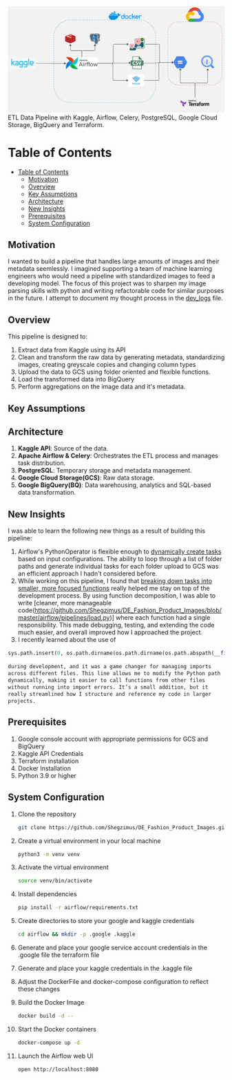 ![Architecture](assets/archi.jpg)\
ETL Data Pipeline with Kaggle, Airflow, Celery, PostgreSQL, Google Cloud Storage, BigQuery and Terraform.

# Table of Contents

- [Table of Contents](#table-of-contents)
  - [Motivation](#motivation)
  - [Overview](#overview)
  - [Key Assumptions](#key-assumptions)
  - [Architecture](#architecture)
  - [New Insights](#new-insights)
  - [Prerequisites](#prerequisites)
  - [System Configuration](#system-configuration)

## Motivation
I wanted to build a pipeline that handles large amounts of images and their metadata seemlessly. I imagined supporting a team of machine learning engineers who would need a pipeline with standardized images to feed a developing model. The focus of this project was to sharpen my image parsing skills with python and writing refactorable code for similar purposes in the future. I attempt to document my thought process in the [dev_logs](dev_logs.md) file.

## Overview
This pipeline is designed to:
1. Extract data from Kaggle using its API
2. Clean and transform the raw data by generating metadata, standardizing images, creating greyscale copies and changing column types
3. Upload the data to GCS using folder oriented and flexible functions.
4. Load the transformed data into BigQuery
5. Perform aggregations on the image data and it's metadata.

## Key Assumptions

## Architecture

1. **Kaggle API**: Source of the data.
2. **Apache Airflow & Celery**: Orchestrates the ETL process and manages task distribution.
3. **PostgreSQL**: Temporary storage and metadata management.
4. **Google Cloud Storage(GCS)**: Raw data storage.
5. **Google BigQuery(BQ)**: Data warehousing, analytics and SQL-based data transformation.

## New Insights
I was able to learn the following new things as a result of building this pipeline:
1. Airflow's PythonOperator is flexible enough to [dynamically create tasks](https://github.com/Shegzimus/DE_Fashion_Product_Images/blob/95586fd0742ab4b83cca844da5ba46d2b37babe8/airflow/dags/load_dag.py#L59) based on input configurations. The ability to loop through a list of folder paths and generate individual tasks for each folder upload to GCS was an efficient approach I hadn't considered before.
2. While working on this pipeline, I found that [breaking down tasks into smaller, more focused functions](https://www.youtube.com/watch?v=rXjf8eiGsSI) really helped me stay on top of the development process. By using function decomposition, I was able to write [cleaner, more manageable code(https://github.com/Shegzimus/DE_Fashion_Product_Images/blob/master/airflow/pipelines/load.py)] where each function had a single responsibility. This made debugging, testing, and extending the code much easier, and overall improved how I approached the project.
3. I recently learned about the use of 
```python
sys.path.insert(0, os.path.dirname(os.path.dirname(os.path.abspath(__file__))))
``` 
    during development, and it was a game changer for managing imports across different files. This line allows me to modify the Python path dynamically, making it easier to call functions from other files without running into import errors. It’s a small addition, but it really streamlined how I structure and reference my code in larger projects. 
## Prerequisites
1. Google console account with appropriate permissions for GCS and BigQuery
2. Kaggle API Credentials
3. Terraform installation
4. Docker Installation
5. Python 3.9 or higher

## System Configuration
1. Clone the repository
    ```bash
    git clone https://github.com/Shegzimus/DE_Fashion_Product_Images.git
    ```

2. Create a virtual environment in your local machine
    ```bash
    python3 -m venv venv
    ```


3. Activate the virtual environment
    ```bash
    source venv/bin/activate
    ```

4. Install dependencies
   ```bash
   pip install -r airflow/requirements.txt
   ```

5. Create directories to store your google and kaggle credentials
   ```bash
   cd airflow && mkdir -p .google .kaggle

   ```

6. Generate and place your google service account credentials in the .google file the terraform file

7. Generate and place your kaggle credentials in the .kaggle file

8. Adjust the DockerFile and docker-compose configuration to reflect these changes

9.  Build the Docker Image
    ```bash
    docker build -d --
    ```

10. Start the Docker containers
    ```bash
    docker-compose up -d
    ```

11. Launch the Airflow web UI
    ```bash
    open http://localhost:8080
    ```
